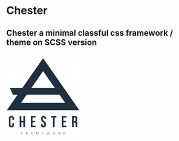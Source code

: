 # Chester
Chester a minimal classful css framework / theme on SCSS version
--- 
![logo](brand/logo-mini.png)
---


